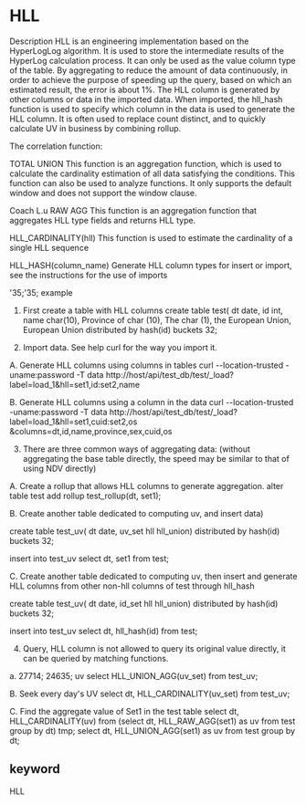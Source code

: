 # HLL
Description
HLL is an engineering implementation based on the HyperLogLog algorithm. It is used to store the intermediate results of the HyperLog calculation process. It can only be used as the value column type of the table.
By aggregating to reduce the amount of data continuously, in order to achieve the purpose of speeding up the query, based on which an estimated result, the error is about 1%.
The HLL column is generated by other columns or data in the imported data. When imported, the hll_hash function is used to specify which column in the data is used to generate the HLL column.
It is often used to replace count distinct, and to quickly calculate UV in business by combining rollup.

The correlation function:

TOTAL UNION
This function is an aggregation function, which is used to calculate the cardinality estimation of all data satisfying the conditions. This function can also be used to analyze functions. It only supports the default window and does not support the window clause.

Coach L.u RAW AGG
This function is an aggregation function that aggregates HLL type fields and returns HLL type.

HLL_CARDINALITY(hll)
This function is used to estimate the cardinality of a single HLL sequence

HLL_HASH(column_name)
Generate HLL column types for insert or import, see the instructions for the use of imports

'35;'35; example
1. First create a table with HLL columns
create table test(
dt date,
id int,
name char(10),
Province of char (10),
The char (1),
the European Union,
European Union
distributed by hash(id) buckets 32;

2. Import data. See help curl for the way you import it.

A. Generate HLL columns using columns in tables
curl --location-trusted -uname:password -T data http://host/api/test_db/test/_load?label=load_1\&hll=set1,id:set2,name

B. Generate HLL columns using a column in the data
curl --location-trusted -uname:password -T data http://host/api/test_db/test/_load?label=load_1\&hll=set1,cuid:set2,os
\&columns=dt,id,name,province,sex,cuid,os

3. There are three common ways of aggregating data: (without aggregating the base table directly, the speed may be similar to that of using NDV directly)

A. Create a rollup that allows HLL columns to generate aggregation.
alter table test add rollup test_rollup(dt, set1);

B. Create another table dedicated to computing uv, and insert data)

create table test_uv(
dt date,
uv_set hll hll_union)
distributed by hash(id) buckets 32;

insert into test_uv select dt, set1 from test;

C. Create another table dedicated to computing uv, then insert and generate HLL columns from other non-hll columns of test through hll_hash

create table test_uv(
dt date,
id_set hll hll_union)
distributed by hash(id) buckets 32;

insert into test_uv select dt, hll_hash(id) from test;

4. Query, HLL column is not allowed to query its original value directly, it can be queried by matching functions.

a. 27714; 24635; uv
select HLL_UNION_AGG(uv_set) from test_uv;

B. Seek every day's UV
select dt, HLL_CARDINALITY(uv_set) from test_uv;

C. Find the aggregate value of Set1 in the test table
select dt, HLL_CARDINALITY(uv) from (select dt, HLL_RAW_AGG(set1) as uv from test group by dt) tmp;
select dt, HLL_UNION_AGG(set1) as uv from test group by dt;

## keyword
HLL
